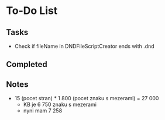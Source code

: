 # To-Do List

## Tasks

- Check if fileName in DNDFileScriptCreator ends with .dnd

## Completed

## Notes

- 15 (pocet stran) * 1 800 (pocet znaku s mezerami) = 27 000
  - KB je 6 750 znaku s mezerami
  - nyni mam 7 258
